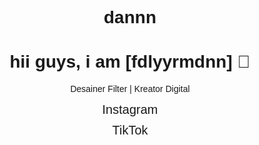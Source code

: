# dannn
<!DOCTYPE html>
<html lang="en">
<head>
  <meta charset="UTF-8">
  <title>Profil Kamu</title>
  <style>
    body { font-family: sans-serif; text-align: center; padding-top: 50px; }
    a { display: block; margin: 10px; font-size: 20px; text-decoration: none; }
  </style>
</head>
<body>
  <h1>hii guys, i am [fdlyyrmdnn] 👋</h1>
  <p>Desainer Filter | Kreator Digital</p>
  <a href="https://instagram.com/@fdlyyrmdnn" target="_blank">Instagram</a>
  <a href="https://tiktok.com/@fdlyyrmdnn" target="_blank">TikTok</a>
</body>
</html>
